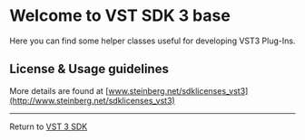 # Welcome to VST SDK 3 base

Here you can find some helper classes useful for developing VST3 Plug-Ins.

## License & Usage guidelines
More details are found at [www.steinberg.net/sdklicenses_vst3](http://www.steinberg.net/sdklicenses_vst3)

----
Return to [VST 3 SDK](../vst3sdk)